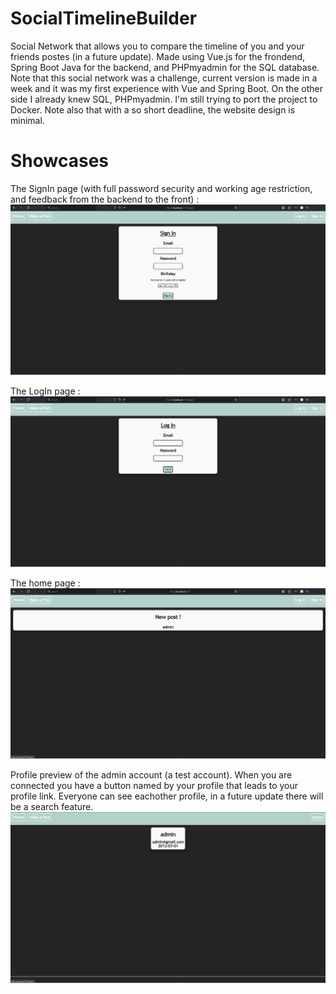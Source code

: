 # SocialTimelineBuilder
Social Network that allows you to compare the timeline of you and your friends postes (in a future update).
Made using Vue.js for the frondend, Spring Boot Java for the backend, and PHPmyadmin for the SQL database.
Note that this social network was a challenge, current version is made in a week and it was my first experience with Vue and Spring Boot.
On the other side I already knew SQL, PHPmyadmin.
I'm still trying to port the project to Docker.
Note also that with a so short deadline, the website design is minimal.

# Showcases
The SignIn page (with full password security and working age restriction, and feedback from the backend to the front) :
![SignIn Menu](Showcase/Signin.png)

The LogIn page :
![LogIn Menu](Showcase/Login.png)

The home page :
![Main home page](Showcase/Home.png)

Profile preview of the admin account (a test account).
When you are connected you have a button named by your profile that leads to your profile link.
Everyone can see eachother profile, in a future update there will be a search feature.
![Main home page](Showcase/ProfileView.png)
